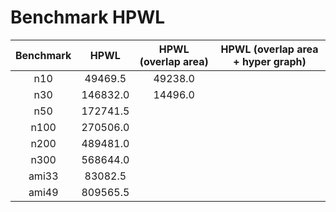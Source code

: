 # Benchmark HPWL



| Benchmark |   HPWL   | HPWL (overlap area) | HPWL (overlap area + hyper graph) |
| :-------: | :------: | :-----------------: | :-------------------------------: |
|    n10    | 49469.5  |       49238.0       |                                   |
|    n30    | 146832.0 |       14496.0       |                                   |
|    n50    | 172741.5 |                     |                                   |
|   n100    | 270506.0 |                     |                                   |
|   n200    | 489481.0 |                     |                                   |
|   n300    | 568644.0 |                     |                                   |
|   ami33   | 83082.5  |                     |                                   |
|   ami49   | 809565.5 |                     |                                   |

